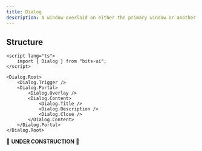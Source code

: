 ```yaml
---
title: Dialog
description: A window overlaid on either the primary window or another dialog window, rendering the content underneath inert.
---
```


## Structure

```svelte
<script lang="ts">
	import { Dialog } from "bits-ui";
</script>

<Dialog.Root>
	<Dialog.Trigger />
	<Dialog.Portal>
		<Dialog.Overlay />
		<Dialog.Content>
			<Dialog.Title />
			<Dialog.Description />
			<Dialog.Close />
		</Dialog.Content>
	</Dialog.Portal>
</Dialog.Root>
```

🚧 **UNDER CONSTRUCTION** 🚧
